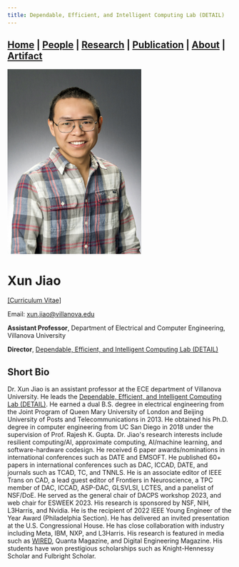 ```yaml
---
title: Dependable, Efficient, and Intelligent Computing Lab (DETAIL)
---
```

## [Home](../) | [**People**](../people) | [Research](../research) | [Publication](../publication) | [About](../about) | [Artifact](../artifact) 

<img src="../asset/jiao.jpg" alt="Xun Jiao" width="300">

# Xun Jiao 
[[Curriculum Vitae]](../asset/Xun_Jiao_CV.pdf)

Email: [xun.jiao@villanova.edu](mailto:xun.jiao@villanova.edu) 

**Assistant Professor**, Department of Electrical and Computer Engineering, Villanova University 

**Director**, [Dependable, Efficient, and Intelligent Computing Lab (DETAIL)](https://vu-detail.github.io)


## Short Bio
Dr. Xun Jiao is an assistant professor at the ECE department of Villanova University. He leads the [Dependable, Efficient, and Intelligent Computing Lab (DETAIL)](https://vu-detail.github.io). He earned a dual B.S. degree in electrical engineering from the Joint Program of Queen Mary University of London and Beijing University of Posts and Telecommunications in 2013. He obtained his Ph.D. degree in computer engineering from UC San Diego in 2018 under the supervision of Prof. Rajesh K. Gupta. Dr. Jiao's research interests include resilient computing/AI, approximate computing, AI/machine learning, and software-hardware codesign. He received 6 paper awards/nominations in international conferences such as DATE and EMSOFT. He published 60+ papers in international conferences such as DAC, ICCAD, DATE, and journals such as TCAD, TC, and TNNLS. He is an associate editor of IEEE Trans on CAD, a lead guest editor of Frontiers in Neuroscience, a TPC member of DAC, ICCAD, ASP-DAC, GLSVLSI, LCTES, and a panelist of NSF/DoE. He served as the general chair of DACPS workshop 2023, and web chair for ESWEEK 2023. His research is sponsored by NSF, NIH, L3Harris, and Nvidia. He is the recipient of 2022 IEEE Young Engineer of the Year Award (Philadelphia Section). He has delivered an invited presentation at the U.S. Congressional House. He has close collaboration with industry including Meta, IBM, NXP, and L3Harris. His research is featured in media such as [WIRED](https://www.wired.com/story/hyperdimensional-computing-reimagines-artificial-intelligence/), Quanta Magazine, and Digital Engineering Magazine. His students have won prestigious scholarships such as Knight-Hennessy Scholar and Fulbright Scholar.


<!---
*Fun Fact*:
He has delivered an invited presentation at U.S. Congressional House, which "[received a lot of good feedback from both sides of the aisle](https://www1.villanova.edu/villanova/engineering/newsevents/newsarchives/2020/faculty-research/Sudler-Blockchain.html)".
-->

<!---
## Fun Facts
Born and Raised in [[Nanchang, Jiangxi Province, China]](https://en.wikipedia.org/wiki/Nanchang)

Dog (Sunny) lover: <br />
[[D.C. National Mall]](https://photos.app.goo.gl/LmGYDaYWviGyqfeW8) <br />
[[D.C. Cherry Blossoms]](https://photos.app.goo.gl/USZGiBTi3htQSCVr9) <br />
[[Chicago Skyline]](https://photos.app.goo.gl/DKareugfgCAmetgWA) <br />
[[Crater Lake]](https://photos.app.goo.gl/VtddnniGVB1cfqoH9) <br />
[[Philadelphia Winter]](https://photos.app.goo.gl/TKpmeyibXpVa7ff98) <br />
[[San Diego Balboa Park]](https://photos.app.goo.gl/ujHiFq35odoUhCeg7) <br />
[[Age < 1]](https://photos.app.goo.gl/RvwjBzn1ZirqjYU19) <br />
[[First Day at Home]](https://photos.app.goo.gl/x8yXzYkdazxyJVzY7)
-->

